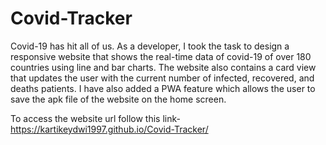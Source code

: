 # Covid-Tracker

Covid-19 has hit all of us. As a developer, I took the task to design a responsive website that shows the real-time data of covid-19 of over 180 countries using line and bar charts. The website also contains a card view that updates the user with the current number of infected, recovered, and deaths patients. I have also added a PWA feature which allows the user to save the apk file of the website on the home screen.

To access the website url follow this link-https://kartikeydwi1997.github.io/Covid-Tracker/
